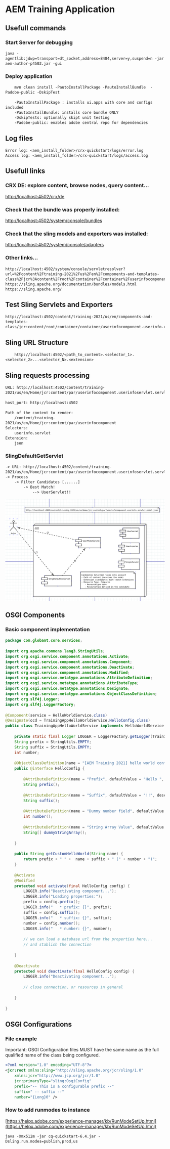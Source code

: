 # AEM Training Application

## Usefull commands

### Start Server for debugging

    java -agentlib:jdwp=transport=dt_socket,address=8484,server=y,suspend=n -jar aem-author-p4502.jar -gui
    
### Deploy application

```
    mvn clean install -PautoInstallPackage -PautoInstallBundle  -Padobe-public -DskipTest
    
    -PautoInstallPackage : installs ui.apps with core and configs  included
    -PautoInstallBundle: installs core bundle ONLY
    -DskipTests: optionally skipt unit testing
    -Padobe-public: enables adobe central repo for dependencies
```
## Log files

```
Error log: <aem_install_folder>/crx-quickstart/logs/error.log
Access log: <aem_install_folder>/crx-quickstart/logs/access.log
```

## Usefull links

### CRX DE: explore content, browse nodes, query content...

[http://localhost:4502/crx/de](http://localhost:4502/crx/de)

### Check that the bundle was properly installed:

[http://localhost:4502/system/console/bundles](http://localhost:4502/system/console/bundles)

### Check that the sling models and exporters was installed:

[http://localhost:4502/system/console/adapters](http://localhost:4502/system/console/adapters)

### Other links...
    http://localhost:4502/system/console/servletresolver?url=%2Fcontent%2Ftraining-2021%2Fus%2Fen%2Fcomponents-and-templates-class%2Fjcr%3Acontent%2Froot%2Fcontainer%2Fcontainer%2Fuserinfocomponent.userinfo.servlet.json&method=GET
    https://sling.apache.org/documentation/bundles/models.html
    https://sling.apache.org/

## Test Sling Servlets and Exporters

    http://localhost:4502/content/training-2021/us/en/components-and-templates-class/jcr:content/root/container/container/userinfocomponent.userinfo.userexporter.json
    
## Sling URL Structure

```
    http://localhost:4502/<path_to_content>.<selector_1>.<selector_2>...<selector_N>.<extension>
```

## Sling requests processing

    URL: http://localhost:4502/content/training-2021/us/en/Home/jcr:content/par/userinfocomponent.userinfoservlet.servlet.json
    
    host_port: http://localhost:4502
    
    Path of the content to render: 
        /content/training-2021/us/en/Home/jcr:content/par/userinfocomponent
    Selectors:
        userinfo.servlet
    Extension:
        json

### SlingDefaultGetServlet
    -> URL: http://localhost:4502/content/training-2021/us/en/Home/jcr:content/par/userinfocomponent.userinfoservlet.servlet.json
    -> Process
        -> Filter Candidates [......]
            -> Best Match!
                --> UserServlet!!

![GitHub Logo](diagrams/sling_request_resolution.png)

## OSGI Components

### Basic component implementation

```java
package com.globant.core.services;

import org.apache.commons.lang3.StringUtils;
import org.osgi.service.component.annotations.Activate;
import org.osgi.service.component.annotations.Component;
import org.osgi.service.component.annotations.Deactivate;
import org.osgi.service.component.annotations.Modified;
import org.osgi.service.metatype.annotations.AttributeDefinition;
import org.osgi.service.metatype.annotations.AttributeType;
import org.osgi.service.metatype.annotations.Designate;
import org.osgi.service.metatype.annotations.ObjectClassDefinition;
import org.slf4j.Logger;
import org.slf4j.LoggerFactory;

@Component(service = HelloWorldService.class)
@Designate(ocd = TrainingAppHelloWorldService.HelloConfig.class)
public class TrainingAppHelloWorldService implements HelloWorldService {
    
    private static final Logger LOGGER = LoggerFactory.getLogger(TrainingAppHelloWorldService.class);
    String prefix = StringUtils.EMPTY;
    String suffix = StringUtils.EMPTY;
    int number;
    
    @ObjectClassDefinition(name = "[AEM Training 2021] hello world configuration", description = "This is sample configuration")
    public @interface HelloConfig {

        @AttributeDefinition(name = "Prefix", defaultValue = "Hello ", description = "Prefix of the salute")
        String prefix();
        
        @AttributeDefinition(name = "Suffix", defaultValue = "!!", description = "Sufix of the salute")
        String suffix();
        
        @AttributeDefinition(name = "Dummy number field", defaultValue = "1", description = "Random number...", type = AttributeType.INTEGER)
        int number();
        
        @AttributeDefinition(name = "String Array Value", defaultValue = {""}, description = "Random number...")
        String[] dummyStringArray();

    }
    
    public String getCustomHelloWorld(String name) {
        return prefix + " " +  name + suffix + " (" + number + ")";
    }
    
    @Activate
    @Modified
    protected void activate(final HelloConfig config) {
        LOGGER.info("Deactivating component...");
        LOGGER.info("Loading properties:");
        prefix = config.prefix();
        LOGGER.info("   * prefix: {}", prefix);
        suffix = config.suffix();
        LOGGER.info("   * suffix: {}", suffix);
        number = config.number();
        LOGGER.info("   * number: {}", number);
        
        // we can load a database url from the properties here...
        // and stablish the connection
        
    }
    
    @Deactivate
    protected void deactivate(final HelloConfig config) {
        LOGGER.info("Deactivating component...");
        
        // close connection, or resources in general
        
    }

}
```
## OSGI Configurations

### File example
Important: OSGI Configuration files MUST have the same name as the full qualified name of the class being configured.

```xml
<?xml version="1.0" encoding="UTF-8"?>
<jcr:root xmlns:sling="http://sling.apache.org/jcr/sling/1.0"
    xmlns:jcr="http://www.jcp.org/jcr/1.0" 
    jcr:primaryType="sling:OsgiConfig"
    prefix="-- This is a configurable prefix --"
    suffix=" -- suffix --"
    number="{Long}0" />
```

### How to add runmodes to instance

[https://helpx.adobe.com/experience-manager/kb/RunModeSetUp.html](https://helpx.adobe.com/experience-manager/kb/RunModeSetUp.html)

```
java -Xmx512m -jar cq-quickstart-6.4.jar -Dsling.run.modes=publish,prod,us
```
